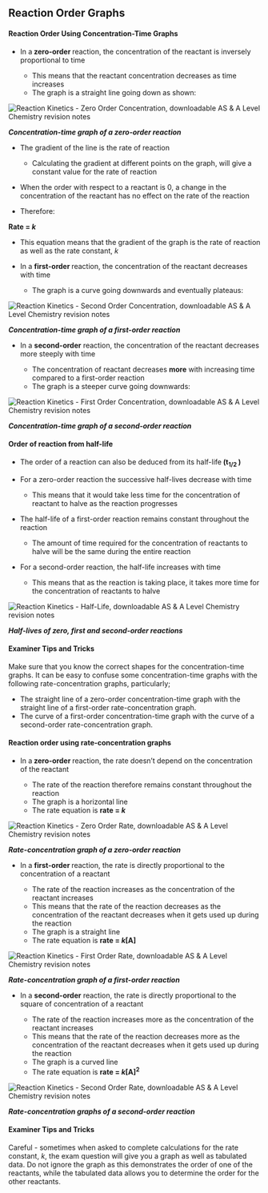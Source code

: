 Reaction Order Graphs
---------------------

#### Reaction Order Using Concentration-Time Graphs

* In a<b> zero-order </b>reaction, the concentration of the reactant is inversely proportional to time

  + This means that the reactant concentration decreases as time increases
  + The graph is a straight line going down as shown:

![Reaction Kinetics - Zero Order Concentration, downloadable AS & A Level Chemistry revision notes](5.6-Reaction-Kinetics-Zero-Order-Concentration.png)

*<b>Concentration-time graph of a zero-order reaction</b>*

* The gradient of the line is the rate of reaction

  + Calculating the gradient at different points on the graph, will give a constant value for the rate of reaction
* When the order with respect to a reactant is 0, a change in the concentration of the reactant has no effect on the rate of the reaction
* Therefore:

<b>Rate = </b>*<b>k</b>*

* This equation means that the gradient of the graph is the rate of reaction as well as the rate constant, *k*

* In a <b>first-order </b>reaction, the concentration of the reactant decreases with time

  + The graph is a curve going downwards and eventually plateaus:

![Reaction Kinetics - Second Order Concentration, downloadable AS & A Level Chemistry revision notes](5.6-Reaction-Kinetics-Second-Order-Concentration.png)

*<b>Concentration-time graph of a first-order reaction</b>*

* In a <b>second-order</b> reaction, the concentration of the reactant decreases more steeply with time

  + The concentration of reactant decreases <b>more</b> with increasing time compared to a first-order reaction
  + The graph is a steeper curve going downwards:

![Reaction Kinetics - First Order Concentration, downloadable AS & A Level Chemistry revision notes](5.6-Reaction-Kinetics-First-Order-Concentration.png)

*<b>Concentration-time graph of a second-order reaction</b>*

#### Order of reaction from half-life

* The order of a reaction can also be deduced from its half-life<b> (t</b><sub><b>1/2 </b></sub><b>)</b>
* For a zero-order reaction the successive half-lives decrease with time

  + This means that it would take less time for the concentration of reactant to halve as the reaction progresses
* The half-life of a first-order reaction remains constant throughout the reaction

  + The amount of time required for the concentration of reactants to halve will be the same during the entire reaction
* For a second-order reaction, the half-life increases with time

  + This means that as the reaction is taking place, it takes more time for the concentration of reactants to halve

![Reaction Kinetics - Half-Life, downloadable AS & A Level Chemistry revision notes](5.6-Reaction-Kinetics-Half-Life.png)

*<b>Half-lives of zero, first and second-order reactions</b>*

#### Examiner Tips and Tricks

Make sure that you know the correct shapes for the concentration-time graphs. It can be easy to confuse some concentration-time graphs with the following rate-concentration graphs, particularly;

* The straight line of a zero-order concentration-time graph with the straight line of a first-order rate-concentration graph.
* The curve of a first-order concentration-time graph with the curve of a second-order rate-concentration graph.

#### Reaction order using rate-concentration graphs

* In a<b> zero-order </b>reaction, the rate doesn’t depend on the concentration of the reactant

  + The rate of the reaction therefore remains constant throughout the reaction
  + The graph is a horizontal line
  + The rate equation is <b>rate = </b>*<b>k</b>*

![Reaction Kinetics - Zero Order Rate, downloadable AS & A Level Chemistry revision notes](5.6-Reaction-Kinetics-Zero-Order-Rate.png)

*<b>Rate-concentration graph of a zero-order reaction</b>*

* In a <b>first-order </b>reaction, the rate is directly proportional to the concentration of a reactant

  + The rate of the reaction increases as the concentration of the reactant increases
  + This means that the rate of the reaction decreases as the concentration of the reactant decreases when it gets used up during the reaction
  + The graph is a straight line
  + The rate equation is <b>rate = </b>*<b>k</b>*<b>[A]</b>

![Reaction Kinetics - First Order Rate, downloadable AS & A Level Chemistry revision notes](5.6-Reaction-Kinetics-First-Order-Rate.png)

*<b>Rate-concentration graph of a first-order reaction</b>*

* In a <b>second-order</b> reaction, the rate is directly proportional to the square of concentration of a reactant

  + The rate of the reaction increases more as the concentration of the reactant increases
  + This means that the rate of the reaction decreases more as the concentration of the reactant decreases when it gets used up during the reaction
  + The graph is a curved line
  + The rate equation is <b>rate = </b>*<b>k</b>*<b>[A]</b><sup><b>2</b></sup>

![Reaction Kinetics - Second Order Rate, downloadable AS & A Level Chemistry revision notes](5.6-Reaction-Kinetics-Second-Order-Rate.png)

*<b>Rate-concentration graphs of a second-order reaction</b>*

#### Examiner Tips and Tricks

Careful - sometimes when asked to complete calculations for the rate constant, *k*, the exam question will give you a graph as well as tabulated data. Do not ignore the graph as this demonstrates the order of one of the reactants, while the tabulated data allows you to determine the order for the other reactants.